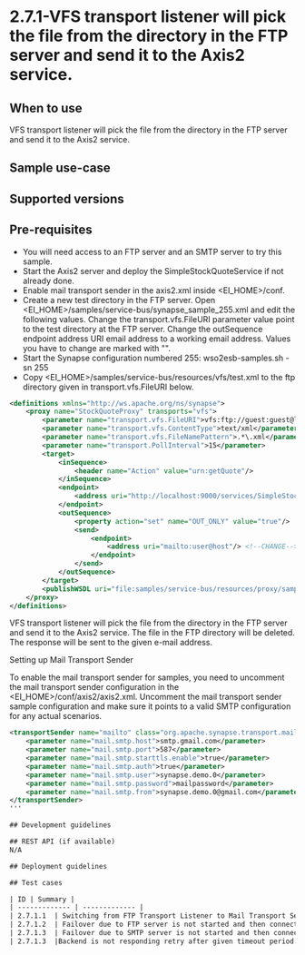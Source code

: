 # 2.7.1-VFS transport listener will pick the file from the directory in the FTP server and send it to the Axis2 service.

## When to use

VFS transport listener will pick the file from the directory in the FTP server and send it to the Axis2 service.

## Sample use-case

## Supported versions

## Pre-requisites
- You will need access to an FTP server and an SMTP server to try this sample.
- Start the Axis2 server and deploy the SimpleStockQuoteService if not already done.
- Enable mail transport sender in the axis2.xml inside <EI_HOME>/conf.
- Create a new test directory in the FTP server. Open <EI_HOME>/samples/service-bus/synapse_sample_255.xml and edit the following values. Change the transport.vfs.FileURI parameter value point to the test directory at the FTP server. Change the outSequence endpoint address URI email address to a working email address. Values you have to change are marked with "<!--CHANGE-->".
- Start the Synapse configuration numbered 255: wso2esb-samples.sh -sn 255
- Copy <EI_HOME>/samples/service-bus/resources/vfs/test.xml to the ftp directory given in transport.vfs.FileURI below.

```xml
<definitions xmlns="http://ws.apache.org/ns/synapse">
    <proxy name="StockQuoteProxy" transports="vfs">
        <parameter name="transport.vfs.FileURI">vfs:ftp://guest:guest@localhost/test?vfs.passive=true</parameter> <!--CHANGE-->
        <parameter name="transport.vfs.ContentType">text/xml</parameter>
        <parameter name="transport.vfs.FileNamePattern">.*\.xml</parameter>
        <parameter name="transport.PollInterval">15</parameter>
        <target>
            <inSequence>
                <header name="Action" value="urn:getQuote"/>
            </inSequence>
            <endpoint>
                <address uri="http://localhost:9000/services/SimpleStockQuoteService"/>
            </endpoint>
            <outSequence>
                <property action="set" name="OUT_ONLY" value="true"/>
                <send>
                    <endpoint>
                        <address uri="mailto:user@host"/> <!--CHANGE-->
                    </endpoint>
                </send>
            </outSequence>
        </target>
        <publishWSDL uri="file:samples/service-bus/resources/proxy/sample_proxy_1.wsdl"/>
    </proxy>
</definitions>
```
VFS transport listener will pick the file from the directory in the FTP server and send it to the Axis2 service. The file in the FTP directory will be deleted. The response will be sent to the given e-mail address.

Setting up Mail Transport Sender

To enable the mail transport sender for samples, you need to uncomment the mail transport sender configuration in the <EI_HOME>/conf/axis2/axis2.xml. Uncomment the mail transport sender sample configuration and make sure it points to a valid SMTP configuration for any actual scenarios.

```xml
<transportSender name="mailto" class="org.apache.synapse.transport.mail.MailTransportSender">
    <parameter name="mail.smtp.host">smtp.gmail.com</parameter>
    <parameter name="mail.smtp.port">587</parameter>
    <parameter name="mail.smtp.starttls.enable">true</parameter>
    <parameter name="mail.smtp.auth">true</parameter>
    <parameter name="mail.smtp.user">synapse.demo.0</parameter>
    <parameter name="mail.smtp.password">mailpassword</parameter>
    <parameter name="mail.smtp.from">synapse.demo.0@gmail.com</parameter>
</transportSender>
'''

## Development guidelines

## REST API (if available)
N/A

## Deployment guidelines

## Test cases

| ID | Summary |
| ------------- | ------------- |
| 2.7.1.1  | Switching from FTP Transport Listener to Mail Transport Sender by start FTP server and SMTP server.   |
| 2.7.1.2  | Failover due to FTP server is not started and then connection refused.    |
| 2.7.1.3  | Failover due to SMTP server is not started and then connection refused.   |
| 2.7.1.3  |Backend is not responding retry after given timeout period.|
